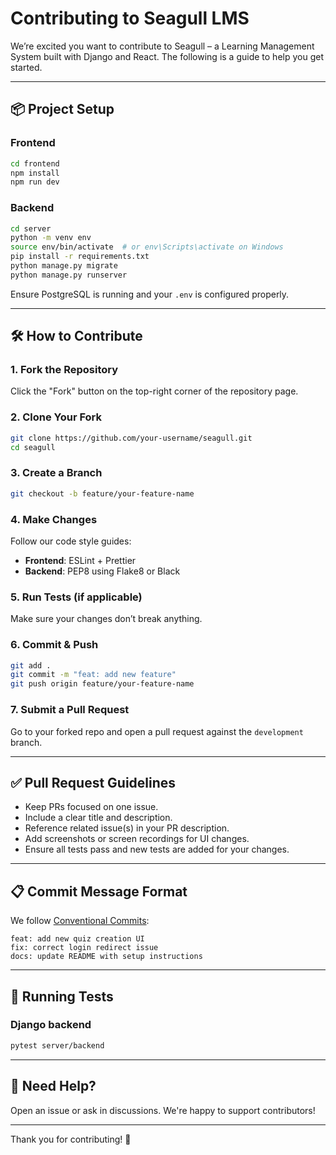 # Contributing to Seagull LMS

We’re excited you want to contribute to Seagull – a Learning Management System built with Django and React. The following is a guide to help you get started.

---

## 📦 Project Setup

### Frontend

```bash
cd frontend
npm install
npm run dev
```

### Backend

```bash
cd server
python -m venv env
source env/bin/activate  # or env\Scripts\activate on Windows
pip install -r requirements.txt
python manage.py migrate
python manage.py runserver
```

Ensure PostgreSQL is running and your `.env` is configured properly.

---

## 🛠 How to Contribute

### 1. Fork the Repository

Click the "Fork" button on the top-right corner of the repository page.

### 2. Clone Your Fork

```bash
git clone https://github.com/your-username/seagull.git
cd seagull
```

### 3. Create a Branch

```bash
git checkout -b feature/your-feature-name
```

### 4. Make Changes

Follow our code style guides:
- **Frontend**: ESLint + Prettier
- **Backend**: PEP8 using Flake8 or Black

### 5. Run Tests (if applicable)

Make sure your changes don’t break anything.

### 6. Commit & Push

```bash
git add .
git commit -m "feat: add new feature"
git push origin feature/your-feature-name
```

### 7. Submit a Pull Request

Go to your forked repo and open a pull request against the `development` branch.

---

## ✅ Pull Request Guidelines

- Keep PRs focused on one issue.
- Include a clear title and description.
- Reference related issue(s) in your PR description.
- Add screenshots or screen recordings for UI changes.
- Ensure all tests pass and new tests are added for your changes.

---

## 📋 Commit Message Format

We follow [Conventional Commits](https://www.conventionalcommits.org/en/v1.0.0/):

```
feat: add new quiz creation UI
fix: correct login redirect issue
docs: update README with setup instructions
```

---

## 🧪 Running Tests

### Django backend

```bash
pytest server/backend
```
---

## 🙌 Need Help?

Open an issue or ask in discussions. We're happy to support contributors!

---

Thank you for contributing! 🚀
